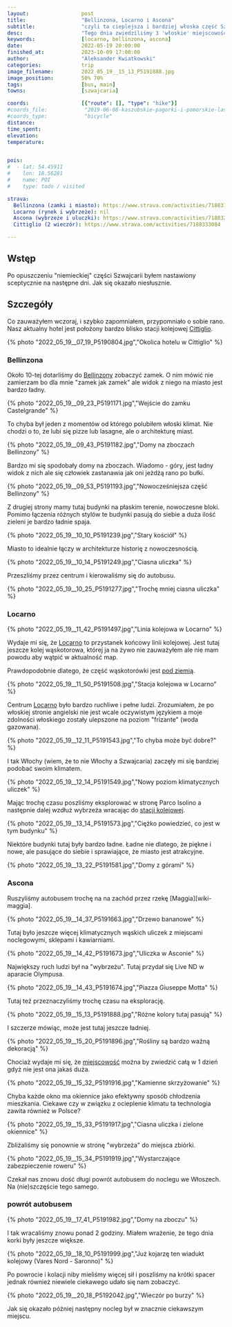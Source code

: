 ```yaml
---
layout:                 post
title:                  "Bellinzona, Locarno i Ascona"
subtitle:               "czyli ta cieplejsza i bardziej włoska część Szwajcarii"
desc:                   "Tego dnia zwiedziliśmy 3 'włoskie' miejscowości. I tego dnia polubiłem Włochy, które są w Szwajcarii."
keywords:               [locarno, bellinzona, ascona]
date:                   2022-05-19 20:00:00
finished_at:            2023-10-09 17:00:00
author:                 "Aleksander Kwiatkowski"
categories:             trip
image_filename:         2022_05_19__15_13_P5191888.jpg
image_position:         50% 70%
tags:                   [bus, main]
towns:                  [szwajcaria]

coords:                 [{"route": [], "type": "hike"}]
#coords_file:            "2019-06-08-kaszubskie-pagorki-i-pomorskie-lasy.json"
#coords_type:            "bicycle"
distance:
time_spent:
elevation:
temperature:


pois:
#  - lat: 54.45911
#    lon: 18.56281
#    name: POI
#    type: todo / visited

strava:
  Bellinzona (zamki i miasto): https://www.strava.com/activities/7188317272
  Locarno (rynek i wybrzeże): nil
  Ascona (wybrzeże i uluczki): https://www.strava.com/activities/7188328138
  Cittiglio (2 wieczór): https://www.strava.com/activities/7188333084

---
```


[wiki-cittiglio]: https://en.wikipedia.org/wiki/Cittiglio
[wiki-bellinzona]: https://pl.wikipedia.org/wiki/Bellinzona
[wiki-locarno-stacja]: https://en.wikipedia.org/wiki/Locarno_FART_railway_station
[wiki-locarno]: https://pl.wikipedia.org/wiki/Locarno
[wiki-ascona]: https://pl.wikipedia.org/wiki/Ascona

[solduno-metro]: https://mapcarta.com/N354740600

## Wstęp

Po opuszczeniu "niemieckiej" części Szwajcarii byłem nastawiony sceptycznie na
następne dni. Jak się okazało niesłusznie.

## Szczegóły

Co zauważyłem wczoraj, i szybko zapomniałem, przypomniało o sobie rano.
Nasz aktualny hotel jest położony bardzo blisko stacji kolejowej [Cittiglio][wiki-cittiglio].

{% photo "2022_05_19__07_19_P5190804.jpg","Okolica hotelu w Cittiglio" %}

### Bellinzona

Około 10-tej dotarliśmy do [Bellinzony][wiki-bellinzona] zobaczyć
zamek. O nim mówić nie zamierzam bo dla mnie "zamek jak zamek"
ale widok z niego na miasto jest bardzo ładny.

{% photo "2022_05_19__09_23_P5191171.jpg","Wejście do zamku Castelgrande" %}

To chyba był jeden z momentów od którego polubiłem włoski klimat. Nie chodzi
o to, że lubi się pizze lub lasagne, ale o architekturę miast.

{% photo "2022_05_19__09_43_P5191182.jpg","Domy na zboczach Bellinzony" %}

Bardzo mi się spodobały domy na zboczach. Wiadomo - góry, jest ładny
widok z nich ale się człowiek zastanawia jak oni jeżdżą rano po bułki.

{% photo "2022_05_19__09_53_P5191193.jpg","Nowocześniejsza część Bellinzony" %}

Z drugiej strony mamy tutaj budynki na płaskim terenie, nowoczesne bloki.
Pomimo łączenia różnych stylów te budynki pasują do siebie a duża ilość
zieleni je bardzo ładnie spaja.

{% photo "2022_05_19__10_10_P5191239.jpg","Stary kościół" %}

Miasto to idealnie łączy w architekturze historię z nowoczesnością.

{% photo "2022_05_19__10_14_P5191249.jpg","Ciasna uliczka" %}

Przeszliśmy przez centrum i kierowaliśmy się do autobusu.

{% photo "2022_05_19__10_25_P5191277.jpg","Trochę mniej ciasna uliczka" %}

### Locarno

{% photo "2022_05_19__11_42_P5191497.jpg","Linia kolejowa w Locarno" %}

Wydaje mi się, że [Locarno][wiki-locarno-stacja] to przystanek końcowy
linii kolejowej. Jest tutaj jeszcze kolej wąskotorowa, której
ja na żywo nie zauważyłem ale nie mam powodu aby wątpić w aktualność map.

Prawdopodobnie dlatego, że część wąskotorówki jest [pod ziemią][solduno-metro].

{% photo "2022_05_19__11_50_P5191508.jpg","Stacja kolejowa w Locarno" %}

Centrum [Locarno][wiki-locarno] było bardzo ruchliwe i pełne ludzi.
Zrozumiałem, że po włoskiej stronie angielski nie jest wcale oczywistym
językiem a moje zdolności włoskiego zostały ulepszone na poziom
"frizante" (woda gazowana).

{% photo "2022_05_19__12_11_P5191543.jpg","To chyba może być dobre?" %}

I tak Włochy (wiem, że to nie Włochy a Szwajcaria) zaczęły mi się bardziej podobać
swoim klimatem.

{% photo "2022_05_19__12_14_P5191549.jpg","Nowy poziom klimatycznych uliczek" %}

Mając trochę czasu poszliśmy eksplorować w stronę Parco Isolino
a następnie dalej wzdłuż wybrzeża wracając do [stacji kolejowej][wiki-locarno-stacja].

{% photo "2022_05_19__13_14_P5191573.jpg","Ciężko powiedzieć, co jest w tym budynku" %}

Niektóre budynki tutaj były bardzo ładne. Ładne nie dlatego, że piękne i nowe,
ale pasujące do siebie i sprawiające, że miasto jest atrakcyjne.

{% photo "2022_05_19__13_22_P5191581.jpg","Domy z górami" %}

### Ascona

Ruszyliśmy autobusem trochę na na zachód przez rzekę [Maggia][wiki-maggia].

{% photo "2022_05_19__14_37_P5191663.jpg","Drzewo bananowe" %}

Tutaj było jeszcze więcej klimatycznych wąskich uliczek z miejscami noclegowymi,
sklepami i kawiarniami.

{% photo "2022_05_19__14_42_P5191673.jpg","Uliczka w Asconie" %}

Największy ruch ludzi był na "wybrzeżu". Tutaj przydał się Live ND w aparacie
Olympusa.

{% photo "2022_05_19__14_43_P5191674.jpg","Piazza Giuseppe Motta" %}

Tutaj też przeznaczyliśmy trochę czasu na eksplorację.

{% photo "2022_05_19__15_13_P5191888.jpg","Różne kolory tutaj pasują" %}

I szczerze mówiąc, może jest tutaj jeszcze ładniej.

{% photo "2022_05_19__15_20_P5191896.jpg","Rośliny są bardzo ważną dekoracją" %}

Chociaż wydaje mi się, że [miejscowość][wiki-ascona] można by zwiedzić całą w 1 dzień
gdyż nie jest ona jakaś duża.

{% photo "2022_05_19__15_32_P5191916.jpg","Kamienne skrzyżowanie" %}

Chyba każde okno ma okiennice jako efektywny sposób chłodzenia mieszkania.
Ciekawe czy w związku z ocieplenie klimatu ta technologia zawita również w Polsce?

{% photo "2022_05_19__15_33_P5191917.jpg","Ciasna uliczka i zielone okiennice" %}

Zbliżaliśmy się ponownie w stronę "wybrzeża" do miejsca zbiórki.

{% photo "2022_05_19__15_34_P5191919.jpg","Wystarczające zabezpieczenie roweru" %}

Czekał nas znowu dość długi powrót autobusem do noclegu we Włoszech.
Na (nie)szczęście tego samego.

### powrót autobusem

{% photo "2022_05_19__17_41_P5191982.jpg","Domy na zboczu" %}

I tak wracaliśmy znowu ponad 2 godziny. Miałem wrażenie, że tego dnia
korki były jeszcze większe.

{% photo "2022_05_19__18_10_P5191999.jpg","Już kojarzę ten wiadukt kolejowy (Vares Nord - Saronno)" %}

Po powrocie i kolacji niby mieliśmy więcej sił i poszliśmy na krótki spacer
jednak również niewiele ciekawego udało się nam zobaczyć.

{% photo "2022_05_19__20_18_P5192042.jpg","Wieczór po burzy" %}

Jak się okazało później następny nocleg był w znacznie ciekawszym miejscu.
